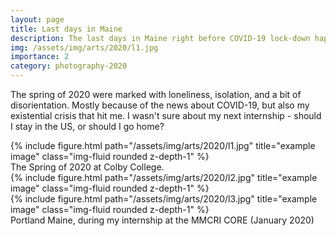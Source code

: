 ```yaml
---
layout: page
title: Last days in Maine
description: The last days in Maine right before COVID-19 lock-down happened
img: /assets/img/arts/2020/l1.jpg
importance: 2
category: photography-2020
---
```


The spring of 2020 were marked with loneliness, isolation, and a bit of disorientation. Mostly because of the news about COVID-19, but also my existential crisis that hit me. I wasn't sure about my next internship - should I stay in the US, or should I go home? 
<div class="row">
      {% include figure.html path="/assets/img/arts/2020/l1.jpg" title="example image" class="img-fluid rounded z-depth-1" %}
</div>
<div class="caption">
The Spring of 2020 at Colby College. 
</div>


<div class="row">
      {% include figure.html path="/assets/img/arts/2020/l2.jpg" title="example image" class="img-fluid rounded z-depth-1" %}
</div>


<div class="row">
      {% include figure.html path="/assets/img/arts/2020/l3.jpg" title="example image" class="img-fluid rounded z-depth-1" %}
</div>
<div class="caption">
Portland Maine, during my internship at the MMCRI CORE (January 2020)
</div>






